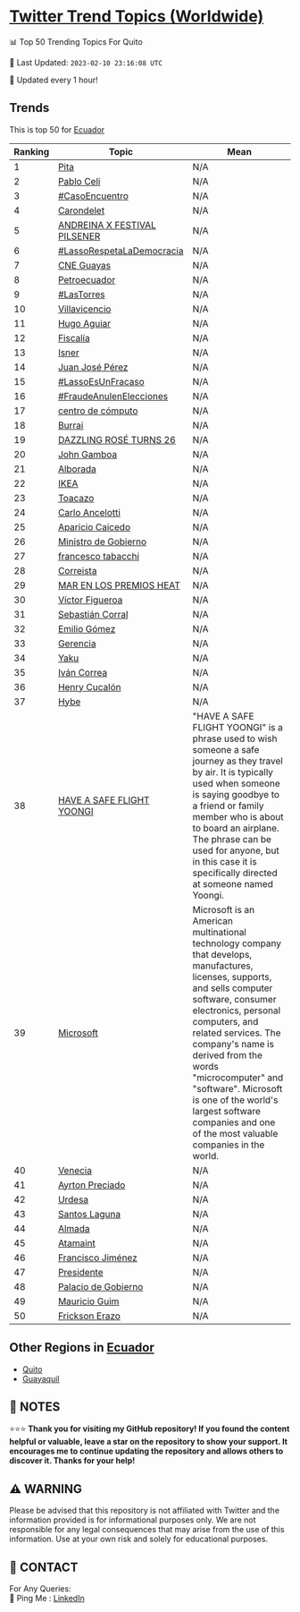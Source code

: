 [Twitter Trend Topics (Worldwide)](https://github.com/ErcinDedeoglu/Twitter-Trend-Topics)
==========


📊 Top 50 Trending Topics For Quito

📆 Last Updated: `2023-02-10 23:16:08 UTC`

🔧 Updated every 1 hour!


## Trends

This is top 50 for [Ecuador](</Ecuador>)

| Ranking | Topic | Mean |
| ------- | ------------ | ------------ |
| 1 | [Pita](http://twitter.com/search?q=Pita) | N/A |
| 2 | [Pablo Celi](http://twitter.com/search?q=Pablo+Celi) | N/A |
| 3 | [#CasoEncuentro](http://twitter.com/search?q=%23CasoEncuentro) | N/A |
| 4 | [Carondelet](http://twitter.com/search?q=Carondelet) | N/A |
| 5 | [ANDREINA X FESTIVAL PILSENER](http://twitter.com/search?q=ANDREINA+X+FESTIVAL+PILSENER) | N/A |
| 6 | [#LassoRespetaLaDemocracia](http://twitter.com/search?q=%23LassoRespetaLaDemocracia) | N/A |
| 7 | [CNE Guayas](http://twitter.com/search?q=CNE+Guayas) | N/A |
| 8 | [Petroecuador](http://twitter.com/search?q=Petroecuador) | N/A |
| 9 | [#LasTorres](http://twitter.com/search?q=%23LasTorres) | N/A |
| 10 | [Villavicencio](http://twitter.com/search?q=Villavicencio) | N/A |
| 11 | [Hugo Aguiar](http://twitter.com/search?q=Hugo+Aguiar) | N/A |
| 12 | [Fiscalía](http://twitter.com/search?q=Fiscal%c3%ada) | N/A |
| 13 | [Isner](http://twitter.com/search?q=Isner) | N/A |
| 14 | [Juan José Pérez](http://twitter.com/search?q=Juan+Jos%c3%a9+P%c3%a9rez) | N/A |
| 15 | [#LassoEsUnFracaso](http://twitter.com/search?q=%23LassoEsUnFracaso) | N/A |
| 16 | [#FraudeAnulenElecciones](http://twitter.com/search?q=%23FraudeAnulenElecciones) | N/A |
| 17 | [centro de cómputo](http://twitter.com/search?q=centro+de+c%c3%b3mputo) | N/A |
| 18 | [Burrai](http://twitter.com/search?q=Burrai) | N/A |
| 19 | [DAZZLING ROSÉ TURNS 26](http://twitter.com/search?q=DAZZLING+ROS%c3%89+TURNS+26) | N/A |
| 20 | [John Gamboa](http://twitter.com/search?q=John+Gamboa) | N/A |
| 21 | [Alborada](http://twitter.com/search?q=Alborada) | N/A |
| 22 | [IKEA](http://twitter.com/search?q=IKEA) | N/A |
| 23 | [Toacazo](http://twitter.com/search?q=Toacazo) | N/A |
| 24 | [Carlo Ancelotti](http://twitter.com/search?q=Carlo+Ancelotti) | N/A |
| 25 | [Aparicio Caicedo](http://twitter.com/search?q=Aparicio+Caicedo) | N/A |
| 26 | [Ministro de Gobierno](http://twitter.com/search?q=Ministro+de+Gobierno) | N/A |
| 27 | [francesco tabacchi](http://twitter.com/search?q=francesco+tabacchi) | N/A |
| 28 | [Correista](http://twitter.com/search?q=Correista) | N/A |
| 29 | [MAR EN LOS PREMIOS HEAT](http://twitter.com/search?q=MAR+EN+LOS+PREMIOS+HEAT) | N/A |
| 30 | [Víctor Figueroa](http://twitter.com/search?q=V%c3%adctor+Figueroa) | N/A |
| 31 | [Sebastián Corral](http://twitter.com/search?q=Sebasti%c3%a1n+Corral) | N/A |
| 32 | [Emilio Gómez](http://twitter.com/search?q=Emilio+G%c3%b3mez) | N/A |
| 33 | [Gerencia](http://twitter.com/search?q=Gerencia) | N/A |
| 34 | [Yaku](http://twitter.com/search?q=Yaku) | N/A |
| 35 | [Iván Correa](http://twitter.com/search?q=Iv%c3%a1n+Correa) | N/A |
| 36 | [Henry Cucalón](http://twitter.com/search?q=Henry+Cucal%c3%b3n) | N/A |
| 37 | [Hybe](http://twitter.com/search?q=Hybe) | N/A |
| 38 | [HAVE A SAFE FLIGHT YOONGI](http://twitter.com/search?q=HAVE+A+SAFE+FLIGHT+YOONGI) | "HAVE A SAFE FLIGHT YOONGI" is a phrase used to wish someone a safe journey as they travel by air. It is typically used when someone is saying goodbye to a friend or family member who is about to board an airplane. The phrase can be used for anyone, but in this case it is specifically directed at someone named Yoongi. |
| 39 | [Microsoft](http://twitter.com/search?q=Microsoft) | Microsoft is an American multinational technology company that develops, manufactures, licenses, supports, and sells computer software, consumer electronics, personal computers, and related services. The company's name is derived from the words "microcomputer" and "software". Microsoft is one of the world's largest software companies and one of the most valuable companies in the world. |
| 40 | [Venecia](http://twitter.com/search?q=Venecia) | N/A |
| 41 | [Ayrton Preciado](http://twitter.com/search?q=Ayrton+Preciado) | N/A |
| 42 | [Urdesa](http://twitter.com/search?q=Urdesa) | N/A |
| 43 | [Santos Laguna](http://twitter.com/search?q=Santos+Laguna) | N/A |
| 44 | [Almada](http://twitter.com/search?q=Almada) | N/A |
| 45 | [Atamaint](http://twitter.com/search?q=Atamaint) | N/A |
| 46 | [Francisco Jiménez](http://twitter.com/search?q=Francisco+Jim%c3%a9nez) | N/A |
| 47 | [Presidente](http://twitter.com/search?q=Presidente) | N/A |
| 48 | [Palacio de Gobierno](http://twitter.com/search?q=Palacio+de+Gobierno) | N/A |
| 49 | [Mauricio Guim](http://twitter.com/search?q=Mauricio+Guim) | N/A |
| 50 | [Frickson Erazo](http://twitter.com/search?q=Frickson+Erazo) | N/A |



## Other Regions in [Ecuador](</Ecuador>)

* [Quito](</Ecuador/Quito.md>)
* [Guayaquil](</Ecuador/Guayaquil.md>)



## 📝 NOTES

⭐⭐⭐ **Thank you for visiting my GitHub repository! If you found the content helpful or valuable, leave a star on the repository to show your support. It encourages me to continue updating the repository and allows others to discover it. Thanks for your help!**


## ⚠️ WARNING

Please be advised that this repository is not affiliated with Twitter and the information provided is for informational purposes only. We are not responsible for any legal consequences that may arise from the use of this information. Use at your own risk and solely for educational purposes.


## 📨 CONTACT

 For Any Queries:  
            🏓 Ping Me : [LinkedIn](https://www.linkedin.com/in/ercindedeoglu/)
